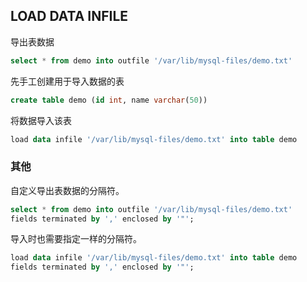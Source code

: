 ## LOAD DATA INFILE

导出表数据

```sql
select * from demo into outfile '/var/lib/mysql-files/demo.txt'
```

先手工创建用于导入数据的表

```sql
create table demo (id int, name varchar(50))
```

将数据导入该表

```sql
load data infile '/var/lib/mysql-files/demo.txt' into table demo
```

### 其他

自定义导出表数据的分隔符。

```sql
select * from demo into outfile '/var/lib/mysql-files/demo.txt' 
fields terminated by ',' enclosed by '"';
```

导入时也需要指定一样的分隔符。

```sql
load data infile '/var/lib/mysql-files/demo.txt' into table demo 
fields terminated by ',' enclosed by '"';
```
